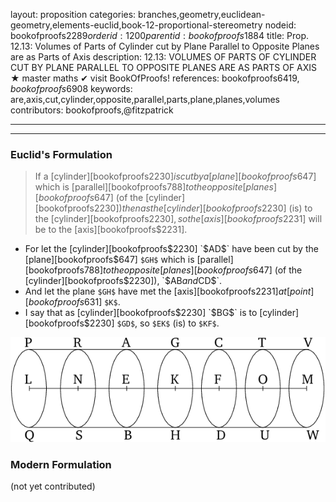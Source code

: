 layout: proposition
categories: branches,geometry,euclidean-geometry,elements-euclid,book-12-proportional-stereometry
nodeid: bookofproofs$2289
orderid: 1200
parentid: bookofproofs$1884
title: Prop. 12.13: Volumes of Parts of Cylinder cut by Plane Parallel to Opposite Planes are as Parts of Axis
description: 12.13: VOLUMES OF PARTS OF CYLINDER CUT BY PLANE PARALLEL TO OPPOSITE PLANES ARE AS PARTS OF AXIS &#9733; master maths &#10004; visit BookOfProofs!
references: bookofproofs$6419,bookofproofs$6908
keywords: are,axis,cut,cylinder,opposite,parallel,parts,plane,planes,volumes
contributors: bookofproofs,@fitzpatrick

---


---

### Euclid's Formulation

> If a [cylinder][bookofproofs$2230] is cut by a [plane][bookofproofs$647] which is [parallel][bookofproofs$788] to the opposite [planes][bookofproofs$647] (of the [cylinder][bookofproofs$2230]) then as the [cylinder][bookofproofs$2230] (is) to the [cylinder][bookofproofs$2230], so the [axis][bookofproofs$2231] will be to the [axis][bookofproofs$2231].
* For let the [cylinder][bookofproofs$2230] `$AD$` have been cut by the [plane][bookofproofs$647] `$GH$` which is [parallel][bookofproofs$788] to the opposite [planes][bookofproofs$647] (of the [cylinder][bookofproofs$2230]), `$AB$` and `$CD$`.
* And let the plane `$GH$` have met the [axis][bookofproofs$2231] at [point][bookofproofs$631] `$K$`.
* I say that as [cylinder][bookofproofs$2230] `$BG$` is to [cylinder][bookofproofs$2230] `$GD$`, so  `$EK$` (is) to  `$KF$`.

![fig13e](https://github.com/bookofproofs/bookofproofs.github.io/blob/main/_sources/_assets/images/euclid/Book12/fig13e.png?raw=true)




### Modern Formulation

(not yet contributed)
